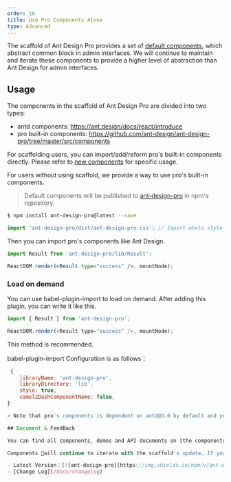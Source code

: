 ```yaml
---
order: 16
title: Use Pro Components Alone
type: Advanced
---
```


The scaffold of Ant Design Pro provides a set of [default components](http://pro.ant.design/components), which abstract common block in admin interfaces. We will continue to maintain and iterate these components to provide a higher level of abstraction than Ant Design for admin interfaces.

## Usage

The components in the scaffold of Ant Design Pro are divided into two types:

- antd components: https://ant.design/docs/react/introduce
- pro built-in components: https://github.com/ant-design/ant-design-pro/tree/master/src/components

For scaffolding users, you can import/add/reform pro's built-in components directly. Please refer to [new components](/docs/new-component) for specific usage.

For users without using scaffold, we provide a way to use pro's built-in components.

> Default components will be published to [ant-design-pro](http://npmjs.com/ant-design-pro) in npm's repository.

```bash
$ npm install ant-design-pro@latest --save
```

```jsx
import 'ant-design-pro/dist/ant-design-pro.css'; // Import whole style
```

Then you can import pro's components like Ant Design.

```jsx
import Result from 'ant-design-pro/lib/Result';

ReactDOM.render(<Result type="success" />, mountNode);
```

### Load on demand

You can use babel-plugin-import to load on demand. After adding this plugin, you can write it like this.

```js
import { Result } from 'ant-design-pro';

ReactDOM.render(<Result type="success" />, mountNode);
```

This method is recommended.

babel-plugin-import Configuration is as follows：

```js
 {
    libraryName: 'ant-design-pro',
    libraryDirectory: 'lib',
    style: true,
    camel2DashComponentName: false,
}

> Note that pro's components is dependent on antd@3.0 by default and you need to ensure consistency with antd‘s version.

## Document & FeedBack

You can find all components, demos and API documents on [the components' page](http://pro.ant.design/components).

Components will continue to iterate with the scaffold's update. If you have any questions and demands, you can feed back [here](http://github.com/ant-design/ant-design-pro/issues).

- Latest Version：[![ant-design-pro](https://img.shields.io/npm/v/ant-design-pro.svg?style=flat-square)](http://npmjs.com/ant-design-pro)
- [Change Log](/docs/changelog)
